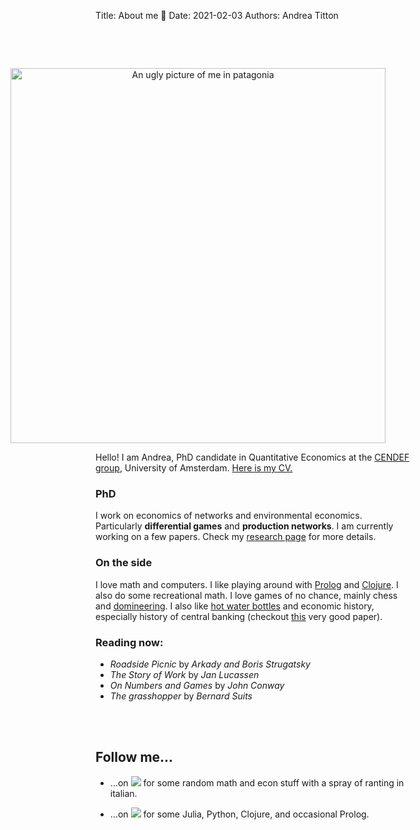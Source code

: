 Title: About me 🦉
Date: 2021-02-03
Authors: Andrea Titton


<br/><br/>

<figure style="float: right; text-align: center; margin-left:1em">
    <img src="{static}/images/patagonia.jpg" alt="An ugly picture of me in patagonia" width="600"/>
</figure>


Hello! I am Andrea, PhD candidate in Quantitative Economics at the [CENDEF group](https://cendef.uva.nl/), University of Amsterdam. [Here is my CV.]({attach}/cv/Academic_CV.pdf)

### PhD


I work on economics of networks and environmental economics. Particularly **differential games** and **production networks**. I am currently working on a few papers. Check my [research page](/pages/research.html) for more details. 



### On the side
I love math and computers. I like playing around with [Prolog](https://github.com/NoFishLikeIan/prolog-playground) and [Clojure](https://github.com/NoFishLikeIan/dietary-monitor). I also do some recreational math. I love games of no chance, mainly chess and [domineering](https://webdocs.cs.ualberta.ca/~games/domineering/). I also like [hot water bottles](https://solar.lowtechmagazine.com/2022/01/the-revenge-of-the-hot-water-bottle.html) and economic history, especially history of central banking (checkout [this](https://www.jstor.org/stable/2599884) very good paper).

### Reading now:

- _Roadside Picnic_ by *Arkady and Boris Strugatsky*
- _The Story of Work_ by *Jan Lucassen*
- _On Numbers and Games_ by *John Conway*
- _The grasshopper_ by *Bernard Suits*

<br/><br/>

## Follow me...

- ...on
[<img src="https://raw.githubusercontent.com/carlsednaoui/gitsocial/master/assets/icons%20with%20padding/twitter.png">](https://twitter.com/accuian) for some random math and econ stuff with a spray of ranting in italian. 

- ...on [<img src="https://raw.githubusercontent.com/carlsednaoui/gitsocial/master/assets/icons%20with%20padding/github.png">](https://github.com/NoFishLikeIan) for some Julia, Python, Clojure, and occasional Prolog.

<br/><br/>
